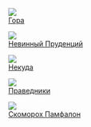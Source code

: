 ![](/books/prose_rus_classic/Николай%20Семенович%20Лесков/Гора.jpg)  
[Гора](/books/prose_rus_classic/Николай%20Семенович%20Лесков/Гора)

![](/books/prose_rus_classic/Николай%20Семенович%20Лесков/Невинный%20Пруденций.jpg)  
[Невинный Пруденций](/books/prose_rus_classic/Николай%20Семенович%20Лесков/Невинный%20Пруденций)

![](/books/prose_rus_classic/Николай%20Семенович%20Лесков/Некуда.jpg)  
[Некуда](/books/prose_rus_classic/Николай%20Семенович%20Лесков/Некуда)

![](/books/prose_rus_classic/Николай%20Семенович%20Лесков/Праведники.jpg)  
[Праведники](/books/prose_rus_classic/Николай%20Семенович%20Лесков/Праведники)

![](/books/prose_rus_classic/Николай%20Семенович%20Лесков/Скоморох%20Памфалон.jpg)  
[Скоморох Памфалон](/books/prose_rus_classic/Николай%20Семенович%20Лесков/Скоморох%20Памфалон)
